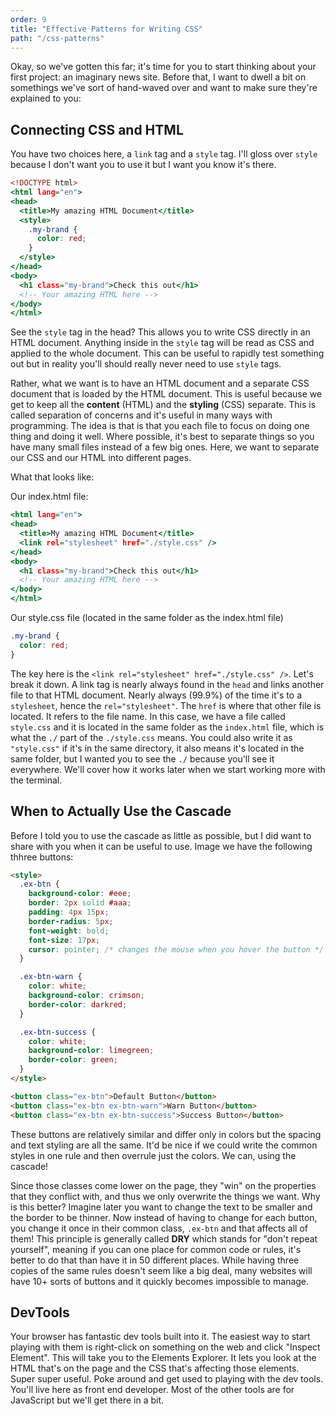 ```yaml
---
order: 9
title: "Effective Patterns for Writing CSS"
path: "/css-patterns"
---
```


Okay, so we've gotten this far; it's time for you to start thinking about your first project: an imaginary news site. Before that, I want to dwell a bit on somethings we've sort of hand-waved over and want to make sure they're explained to you:

## Connecting CSS and HTML

You have two choices here, a `link` tag and a `style` tag. I'll gloss over `style` because I don't want you to use it but I want you know it's there.

```htm
<!DOCTYPE html>
<html lang="en">
<head>
  <title>My amazing HTML Document</title>
  <style>
    .my-brand {
      color: red;
    }
  </style>
</head>
<body>
  <h1 class="my-brand">Check this out</h1>
  <!-- Your amazing HTML here -->
</body>
</html>
```

See the `style` tag in the head? This allows you to write CSS directly in an HTML document. Anything inside in the `style` tag will be read as CSS and applied to the whole document. This can be useful to rapidly test something out but in reality you'll should really never need to use `style` tags.

Rather, what we want is to have an HTML document and a separate CSS document that is loaded by the HTML document. This is useful because we get to keep all the **content** (HTML) and the **styling** (CSS) separate. This is called separation of concerns and it's useful in many ways with programming. The idea is that is that you each file to focus on doing one thing and doing it well. Where possible, it's best to separate things so you have many small files instead of a few big ones. Here, we want to separate our CSS and our HTML into different pages.

What that looks like:

Our index.html file:

```htm
<html lang="en">
<head>
  <title>My amazing HTML Document</title>
  <link rel="stylesheet" href="./style.css" />
</head>
<body>
  <h1 class="my-brand">Check this out</h1>
  <!-- Your amazing HTML here -->
</body>
</html>
```

Our style.css file (located in the same folder as the index.html file)

```css
.my-brand {
  color: red;
}
```

The key here is the `<link rel="stylesheet" href="./style.css" />`. Let's break it down. A link tag is nearly always found in the `head` and links another file to that HTML document. Nearly always (99.9%) of the time it's to a `stylesheet`, hence the `rel="stylesheet"`. The `href` is where that other file is located. It refers to the file name. In this case, we have a file called `style.css` and it is located in the same folder as the `index.html` file, which is what the `./` part of the `./style.css` means. You could also write it as `"style.css"` if it's in the same directory, it also means it's located in the same folder, but I wanted you to see the `./` because you'll see it everywhere. We'll cover how it works later when we start working more with the terminal.

## When to Actually Use the Cascade

Before I told you to use the cascade as little as possible, but I did want to share with you when it can be useful to use. Image we have the following thhree buttons:

```html
<style>
  .ex-btn {
    background-color: #eee;
    border: 2px solid #aaa;
    padding: 4px 15px;
    border-radius: 5px;
    font-weight: bold;
    font-size: 17px;
    cursor: pointer; /* changes the mouse when you hover the button */
  }

  .ex-btn-warn {
    color: white;
    background-color: crimson;
    border-color: darkred;
  }

  .ex-btn-success {
    color: white;
    background-color: limegreen;
    border-color: green;
  }
</style>

<button class="ex-btn">Default Button</button>
<button class="ex-btn ex-btn-warn">Warn Button</button>
<button class="ex-btn ex-btn-success">Success Button</button>
```

These buttons are relatively similar and differ only in colors but the spacing and text styling are all the same. It'd be nice if we could write the common styles in one rule and then overrule just the colors. We can, using the cascade!

Since those classes come lower on the page, they "win" on the properties that they conflict with, and thus we only overwrite the things we want. Why is this better? Imagine later you want to change the text to be smaller and the border to be thinner. Now instead of having to change for each button, you change it once in their common class, `.ex-btn` and that affects all of them! This principle is generally called **DRY** which stands for "don't repeat yourself", meaning if you can one place for common code or rules, it's better to do that than have it in 50 different places. While having three copies of the same rules doesn't seem like a big deal, many websites will have 10+ sorts of buttons and it quickly becomes impossible to manage.

## DevTools

Your browser has fantastic dev tools built into it. The easiest way to start playing with them is right-click on something on the web and click "Inspect Element". This will take you to the Elements Explorer. It lets you look at the HTML that's on the page and the CSS that's affecting those elements. Super super useful. Poke around and get used to playing with the dev tools. You'll live here as front end developer. Most of the other tools are for JavaScript but we'll get there in a bit.

